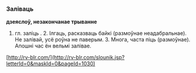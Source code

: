 ### Заліваць
**дзеяслоў, незакончанае трыванне**

1. гл. заліць . 2. Ілгаць, расказваць байкі (размоўнае неадабральнае). Не залівай, усё роўна не паверым. 3. Многа, часта піць (размоўнае). Апошні час ён вельмі залівае.

<a rel="author">[http://rv-blr.com/](http://rv-blr.com/slounik.jsp?letterId=0&maskId=0&pageId=1030)</a>

